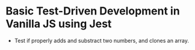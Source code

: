 # Basic Test-Driven Development in Vanilla JS using Jest

- Test if properly adds and substract two numbers, and clones an array.
